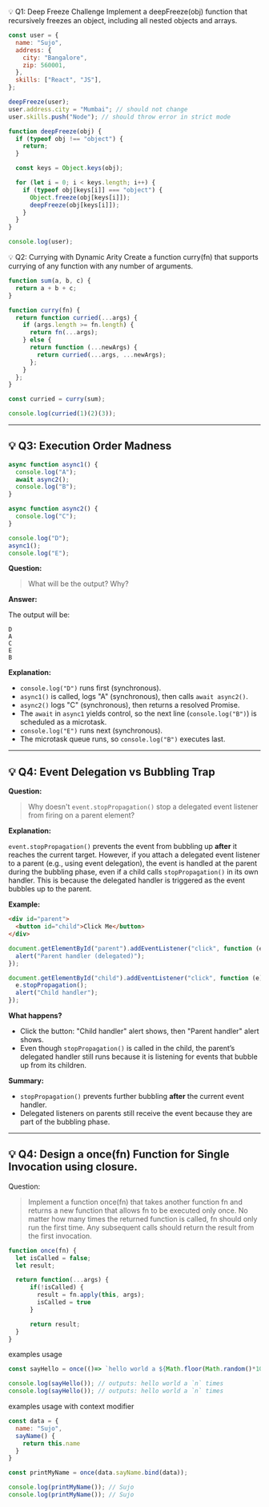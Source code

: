 💡 Q1: Deep Freeze Challenge
Implement a deepFreeze(obj) function that recursively freezes an object, including all nested objects and arrays.

```js
const user = {
  name: "Sujo",
  address: {
    city: "Bangalore",
    zip: 560001,
  },
  skills: ["React", "JS"],
};

deepFreeze(user);
user.address.city = "Mumbai"; // should not change
user.skills.push("Node"); // should throw error in strict mode

function deepFreeze(obj) {
  if (typeof obj !== "object") {
    return;
  }

  const keys = Object.keys(obj);

  for (let i = 0; i < keys.length; i++) {
    if (typeof obj[keys[i]] === "object") {
      Object.freeze(obj[keys[i]]);
      deepFreeze(obj[keys[i]]);
    }
  }
}

console.log(user);
```

💡 Q2: Currying with Dynamic Arity
Create a function curry(fn) that supports currying of any function with any number of arguments.

```js
function sum(a, b, c) {
  return a + b + c;
}

function curry(fn) {
  return function curried(...args) {
    if (args.length >= fn.length) {
      return fn(...args);
    } else {
      return function (...newArgs) {
        return curried(...args, ...newArgs);
      };
    }
  };
}

const curried = curry(sum);

console.log(curried(1)(2)(3));
```

---

## 💡 Q3: Execution Order Madness

```js
async function async1() {
  console.log("A");
  await async2();
  console.log("B");
}

async function async2() {
  console.log("C");
}

console.log("D");
async1();
console.log("E");
```

**Question:**

> What will be the output? Why?

**Answer:**

The output will be:

```
D
A
C
E
B
```

**Explanation:**

- `console.log("D")` runs first (synchronous).
- `async1()` is called, logs "A" (synchronous), then calls `await async2()`.
- `async2()` logs "C" (synchronous), then returns a resolved Promise.
- The `await` in `async1` yields control, so the next line (`console.log("B")`) is scheduled as a microtask.
- `console.log("E")` runs next (synchronous).
- The microtask queue runs, so `console.log("B")` executes last.

---

## 💡 Q4: Event Delegation vs Bubbling Trap

**Question:**

> Why doesn't `event.stopPropagation()` stop a delegated event listener from firing on a parent element?

**Explanation:**

`event.stopPropagation()` prevents the event from bubbling up **after** it reaches the current target. However, if you attach a delegated event listener to a parent (e.g., using event delegation), the event is handled at the parent during the bubbling phase, even if a child calls `stopPropagation()` in its own handler. This is because the delegated handler is triggered as the event bubbles up to the parent.

**Example:**

```html
<div id="parent">
  <button id="child">Click Me</button>
</div>
```

```js
document.getElementById("parent").addEventListener("click", function (e) {
  alert("Parent handler (delegated)");
});

document.getElementById("child").addEventListener("click", function (e) {
  e.stopPropagation();
  alert("Child handler");
});
```

**What happens?**

- Click the button: "Child handler" alert shows, then "Parent handler" alert shows.
- Even though `stopPropagation()` is called in the child, the parent’s delegated handler still runs because it is listening for events that bubble up from its children.

**Summary:**

- `stopPropagation()` prevents further bubbling **after** the current event handler.
- Delegated listeners on parents still receive the event because they are part of the bubbling phase.


---

## 💡 Q4: Design a once(fn) Function for Single Invocation using closure.

Question:

> Implement a function once(fn) that takes another function fn and returns a new function that allows fn to be executed only once. No matter how many times the returned function is called, fn should only run the first time. Any subsequent calls should return the result from the first invocation.

```js
function once(fn) {
  let isCalled = false;
  let result;

  return function(...args) {
      if(!isCalled) {
        result = fn.apply(this, args);
        isCalled = true
      }

      return result;
  }
}
```

examples usage

```js
const sayHello = once(()=> `hello world a ${Math.floor(Math.random()*100)} times`)

console.log(sayHello()); // outputs: hello world a `n` times 
console.log(sayHello()); // outputs: hello world a `n` times
```

examples usage with context modifier

```js
const data = {
  name: "Sujo",
  sayName() {
    return this.name
  }
}

const printMyName = once(data.sayName.bind(data));

console.log(printMyName()); // Sujo
console.log(printMyName()); // Sujo
```